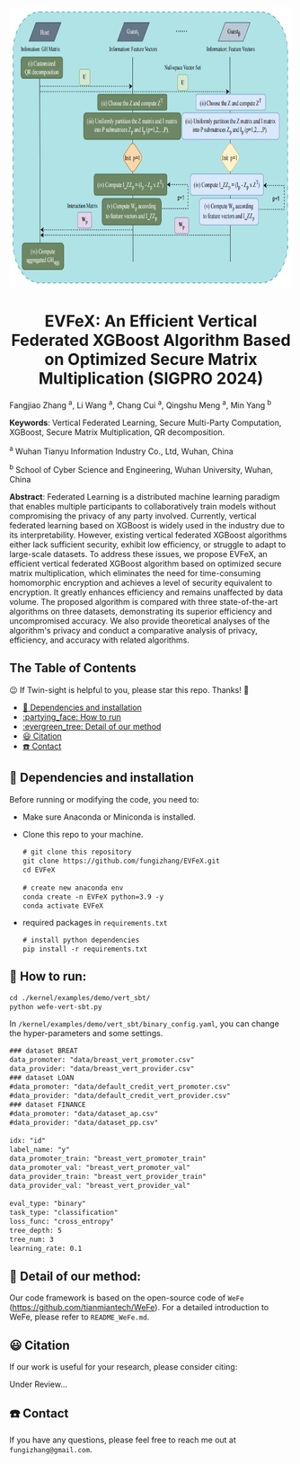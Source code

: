 <p align="center">
    <img src="EVFeX.png" height=500, width=800>
</p>


<h1 align="center">EVFeX: An Efficient Vertical Federated XGBoost Algorithm Based on Optimized Secure Matrix Multiplication (SIGPRO 2024)</h1>

Fangjiao Zhang <sup>a</sup>,  Li Wang <sup>a</sup>, Chang Cui <sup>a</sup>, Qingshu Meng <sup>a</sup>, Min Yang <sup>b</sup>

**Keywords**: Vertical Federated Learning, Secure Multi-Party Computation, XGBoost, Secure Matrix Multiplication, QR decomposition.

<sup>a</sup> Wuhan Tianyu Information Industry Co., Ltd, Wuhan, China

<sup>b</sup> School of Cyber Science and Engineering, Wuhan University, Wuhan, China

**Abstract**: Federated Learning is a distributed machine learning paradigm that enables multiple participants to collaboratively train models without compromising the privacy of any party involved. Currently, vertical federated learning based on XGBoost is widely used in the industry due to its interpretability. However, existing vertical federated XGBoost algorithms either lack sufficient security, exhibit low efficiency, or struggle to adapt to large-scale datasets. To address these issues, we propose EVFeX, an efficient vertical federated XGBoost algorithm based on optimized secure matrix multiplication, which eliminates the need for time-consuming homomorphic encryption and achieves a level of security equivalent to encryption. It greatly enhances efficiency and remains unaffected by data volume. The proposed algorithm is compared with three state-of-the-art algorithms on three datasets, demonstrating its superior efficiency and uncompromised accuracy. We also provide theoretical analyses of the algorithm's privacy and conduct a comparative analysis of privacy, efficiency, and accuracy with related algorithms.

## The Table of Contents


:wink: If Twin-sight is helpful to you, please star this repo. Thanks! :hugs: 
- [:grimacing: Dependencies and installation](#grimacing-dependencies-and-installation)
- [:partying\_face: How to run](#partying_face-how-to-run)
- [:evergreen\_tree: Detail of our method](#evergreen_tree-detail-of-twin-sight)
- [:smiley: Citation](#smiley-citation)
- [:phone: Contact](#phone-contact)

##  :grimacing: Dependencies and installation
Before running or modifying the code, you need to:
- Make sure Anaconda or Miniconda is installed.
- Clone this repo to your machine.
  
  ```
  # git clone this repository
  git clone https://github.com/fungizhang/EVFeX.git
  cd EVFeX

  # create new anaconda env 
  conda create -n EVFeX python=3.9 -y
  conda activate EVFeX
  ```

- required packages in `requirements.txt`
  ```
  # install python dependencies
  pip install -r requirements.txt
  ```

## :partying_face: How to run:

```
cd ./kernel/examples/demo/vert_sbt/
python wefe-vert-sbt.py
```



In ```/kernel/examples/demo/vert_sbt/binary_config.yaml```, you can change the hyper-parameters and some settings. 
```
### dataset BREAT
data_promoter: "data/breast_vert_promoter.csv"
data_provider: "data/breast_vert_provider.csv"
### dataset LOAN
#data_promoter: "data/default_credit_vert_promoter.csv"
#data_provider: "data/default_credit_vert_provider.csv"
### dataset FINANCE
#data_promoter: "data/dataset_ap.csv"
#data_provider: "data/dataset_pp.csv"

idx: "id"
label_name: "y"
data_promoter_train: "breast_vert_promoter_train"
data_promoter_val: "breast_vert_promoter_val"
data_provider_train: "breast_vert_provider_train"
data_provider_val: "breast_vert_provider_val"

eval_type: "binary"
task_type: "classification"
loss_func: "cross_entropy"
tree_depth: 5
tree_num: 3
learning_rate: 0.1
```

## :evergreen_tree: Detail of our method:

Our code framework is based on the open-source code of ```WeFe``` (https://github.com/tianmiantech/WeFe). For a detailed introduction to WeFe, please refer to ```README_WeFe.md```.


## :smiley: Citation
If our work is useful for your research, please consider citing:

Under Review...

## :phone: Contact
If you have any questions, please feel free to reach me out at `fungizhang@gmail.com`. 
